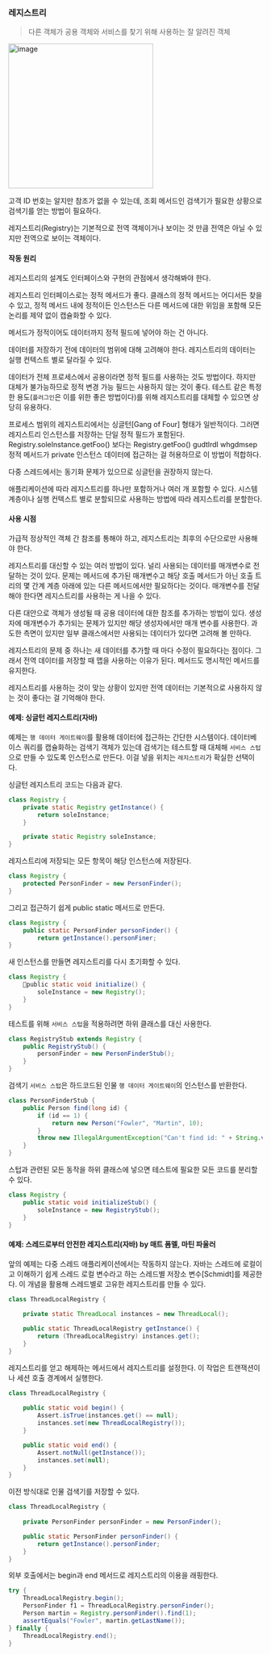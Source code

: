 ### 레지스트리

> 다른 객체가 공용 객체와 서비스를 찾기 위해 사용하는 잘 알려진 객체

<img width="287" alt="image" src="https://github.com/jongfeel/BookReview/assets/17442457/79daa3f9-2aa9-4aff-8713-5167906b3ad0">

고객 ID 번호는 알지만 참조가 없을 수 있는데, 조회 메서드인 검색기가 필요한 상황으로 검색기를 얻는 방법이 필요하다.

레지스트리(Registry)는 기본적으로 전역 객체이거나 보이는 것 만큼 전역은 아닐 수 있지만 전역으로 보이는 객체이다.

#### 작동 원리

레지스트리의 설계도 인터페이스와 구현의 관점에서 생각해봐야 한다.

레지스트리 인터페이스로는 정적 메서드가 좋다.
클래스의 정적 메서드는 어디서든 찾을 수 있고,
정적 메서드 내에 정적이든 인스턴스든 다른 메서드에 대한 위임을 포함해
모든 논리를 제약 없이 캡슐화할 수 있다.

메서드가 정적이어도 데이터까지 정적 필드에 넣어야 하는 건 아니다.

데이터를 저장하기 전에 데이터의 범위에 대해 고려해야 한다.
레지스트리의 데이터는 실행 컨텍스트 별로 달라질 수 있다.

데이터가 전체 프로세스에서 공용이라면 정적 필드를 사용하는 것도 방법이다.
하지만 대체가 불가능하므로 정적 변경 가능 필드는 사용하지 않는 것이 좋다.
테스트 같은 특정한 용도(`플러그인`은 이를 위한 좋은 방법이다)를 위해 레지스트리를 대체할 수 있으면 상당히 유용하다.

프로세스 범위의 레지스트리에서는 싱글턴[Gang of Four] 형태가 일반적이다.
그러면 레지스트리 인스턴스를 저장하는 단일 정적 필드가 포함된다.
Registry.soleInstance.getFoo() 보다는
Registry.getFoo() gudtlrdl whgdmsep
정적 메서드가 private 인스턴스 데이터에 접근하는 걸 허용하므로 이 방법이 적합하다.

다중 스레드에서는 동기화 문제가 있으므로 싱글턴을 권장하지 않는다.

애플리케이션에 따라 레지스트리를 하나만 포함하거나 여러 개 포함할 수 있다.
시스템 계층이나 실행 컨텍스트 별로 분할되므로 사용하는 방법에 따라 레지스트리를 분할한다.

#### 사용 시점

가급적 정상적인 객체 간 참조를 통해야 하고, 레지스트리는 최후의 수단으로만 사용해야 한다.

레지스트리를 대신할 수 있는 여러 방법이 있다.
널리 사용되는 데이터를 매개변수로 전달하는 것이 있다.
문제는 메서드에 추가된 매개변수고 해당 호출 메서드가 아닌 호출 트리의 몇 간계 계층 아래에 있는 다른 메서드에서만 필요하다는 것이다.
매개변수를 전달해야 한다면 레지스트리를 사용하는 게 나을 수 있다.

다른 대안으로 객체가 생성될 때 공용 데이터에 대한 참조를 추가하는 방법이 있다.
생성자에 매개변수가 추가되는 문제가 있지만 해당 생성자에서만 매개 변수를 사용한다.
과도한 측면이 있지만 일부 클래스에서만 사용되는 데이터가 있다면 고려해 볼 만하다.

레지스트리의 문제 중 하나는 새 데이터를 추가할 때 마다 수정이 필요하다는 점이다.
그래서 전역 데이터를 저장할 때 맵을 사용하는 이유가 된다.
메서드도 명시적인 메서드를 유지한다.

레지스트리를 사용하는 것이 맞는 상황이 있지만 전역 데이터는 기본적으로 사용하지 않는 것이 좋다는 걸 기억해야 한다.

#### 예제: 싱글턴 레지스트리(자바)

예제는 `행 데이터 게이트웨이`를 활용해 데이터에 접근하는 간단한 시스템이다.
데이터베이스 쿼리를 캡슐화하는 검색기 객체가 있는데
검색기는 테스트할 때 대체해 `서비스 스텁`으로 만들 수 있도록 인스턴스로 만든다.
이걸 넣을 위치는 `레지스트리`가 확실한 선택이다.

싱글턴 레지스트리 코드는 다음과 같다.

``` java
class Registry {
    private static Registry getInstance() {
        return soleInstance;
    }

    private static Registry soleInstance;
}
```

레지스트리에 저장되는 모든 항목이 해당 인스턴스에 저장된다.

``` java
class Registry {
    protected PersonFinder = new PersonFinder();
}
```

그리고 접근하기 쉽게 public static 메서드로 만든다.

``` java
class Registry {
    public static PersonFinder personFinder() {
        return getInstance().personFiner;
}
```

새 인스턴스를 만들면 레지스트리를 다시 초기화할 수 있다.

``` java
class Registry {
    public static void initialize() {
        soleInstance = new Registry();
    }
}
```

테스트를 위해 `서비스 스텁`을 적용하려면 하위 클래스를 대신 사용한다.

``` java
class RegistryStub extends Registry {
    public RegistryStub() {
        personFinder = new PersonFinderStub();
    }
}
```

검색기 `서비스 스텁`은 하드코드된 인물 `행 데이터 게이트웨이`의 인스턴스를 반환한다.

``` java
class PersonFinderStub {
    public Person find(long id) {
        if (id == 1) {
            return new Person("Fowler", "Martin", 10);
        }
        throw new IllegalArgumentException("Can't find id: " + String.valueOf(id));
    }
}
```

스텁과 관련된 모든 동작을 하위 클래스에 넣으면 테스트에 필요한 모든 코드를 분리할 수 있다.

``` java
class Registry {
    public static void initializeStub() {
        soleInstance = new RegistryStub();
    }
}
```

#### 예제: 스레드로부터 안전한 레지스트리(자바) by 매트 폼멜, 마틴 파울러

앞의 예제는 다중 스레드 애플리케이션에서는 작동하지 않는다.
자바는 스레드에 로컬이고 이해하기 쉽게 스레드 로컬 변수라고 하는 스레드별 저장소 변수[Schmidt]를 제공한다.
이 개념을 활용해 스레드별로 고유한 레지스트리를 만들 수 있다.

``` java
class ThreadLocalRegistry {
    
    private static ThreadLocal instances = new ThreadLocal();

    public static ThreadLocalRegistry getInstance() {
        return (ThreadLocalRegistry) instances.get();
    }
}
```

레지스트리를 얻고 해제하는 메서드에서 레지스트리를 설정한다.
이 작업은 트랜잭션이나 세션 호출 경계에서 실행한다.

``` java
class ThreadLocalRegistry {
    
    public static void begin() {
        Assert.isTrue(instances.get() == null);
        instances.set(new ThreadLocalRegistry());
    }

    public static void end() {
        Assert.notNull(getInstance());
        instances.set(null);
    }
}
```

이전 방식대로 인물 검색기를 저장할 수 있다.

``` java
class ThreadLocalRegistry {
    
    private PersonFinder personFinder = new PersonFinder();

    public static PersonFinder personFinder() {
        return getInstance().personFinder;
    }
}
```

외부 호출에서는 begin과 end 메서드로 레지스트리의 이용을 래핑한다.

``` java
try {
    ThreadLocalRegistry.begin();
    PersonFinder f1 = ThreadLocalRegistry.personFinder();
    Person martin = Registry.personFinder().find(1);
    assertEquals("Fowler", martin.getLastName());
} finally {
    ThreadLocalRegistry.end();
}
```
